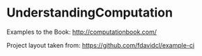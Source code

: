 # UnderstandingComputation
Examples to the Book: http://computationbook.com/


Project layout taken from: https://github.com/fdavidcl/example-ci
